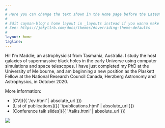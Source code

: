 ```yaml
---
#
# Here you can change the text shown in the Home page before the Latest Posts section.
#
# Edit cayman-blog's home layout in _layouts instead if you wanna make some changes
# See: https://jekyllrb.com/docs/themes/#overriding-theme-defaults
#
layout: home
tagline:
---
```


Hi! I'm Maddie, an astrophysicist from Tasmania, Australia. I study the host galaxies of supermassive black holes in the early Universe using computer simulations and space telescopes.
I have just completed my PhD at the University of Melbourne, and am beginning a new position as the Plaskett Fellow at the National Research Council Canada, Herzberg Astronomy and Astrophysics, in October 2020.

More information:
- [CV]({{ '/cv.html' | absolute_url }})  
- [List of publications]({{ '/publications.html' | absolute_url }})  
- [Conference talk slides]({{ '/talks.html' | absolute_url }})

<img src='../../me.png' border="0" style="padding:0px; display: block; line-height: 0px; font-size: 0px; border:0px;" align="top">
